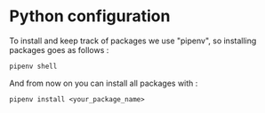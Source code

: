 # Python configuration

To install and keep track of packages we use "pipenv", so installing packages goes as follows : 
```bash
pipenv shell
```
And from now on you can install all packages with :
```
pipenv install <your_package_name>
```